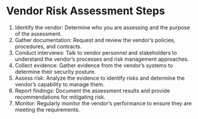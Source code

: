 # Vendor Risk Assessment Steps



1. Identify the vendor: Determine who you are assessing and the purpose of the assessment.
2. Gather documentation: Request and review the vendor’s policies, procedures, and contracts.
3. Conduct interviews: Talk to vendor personnel and stakeholders to understand the vendor’s processes and risk management approaches.
4. Collect evidence: Gather evidence from the vendor’s systems to determine their security posture.
5. Assess risk: Analyze the evidence to identify risks and determine the vendor’s capability to manage them.
6. Report findings: Document the assessment results and provide recommendations for mitigating risk.
7. Monitor: Regularly monitor the vendor’s performance to ensure they are meeting the requirements.
